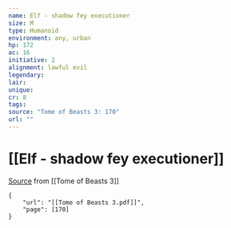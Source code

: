 ```yaml
---
name: Elf - shadow fey executioner
size: M
type: Humanoid
environment: any, urban
hp: 172
ac: 16
initiative: 2
alignment: lawful evil
legendary: 
lair: 
unique: 
cr: 8
tags: 
source: "Tome of Beasts 3: 170"
url: ""
---
```

# [[Elf - shadow fey executioner]]

[Source](zotero://open-pdf/library/items/BLGR9HVR?page=170) from [[Tome of Beasts 3]]

```pdf
{
	"url": "[[Tome of Beasts 3.pdf]]",
	"page": [170]
}
```

